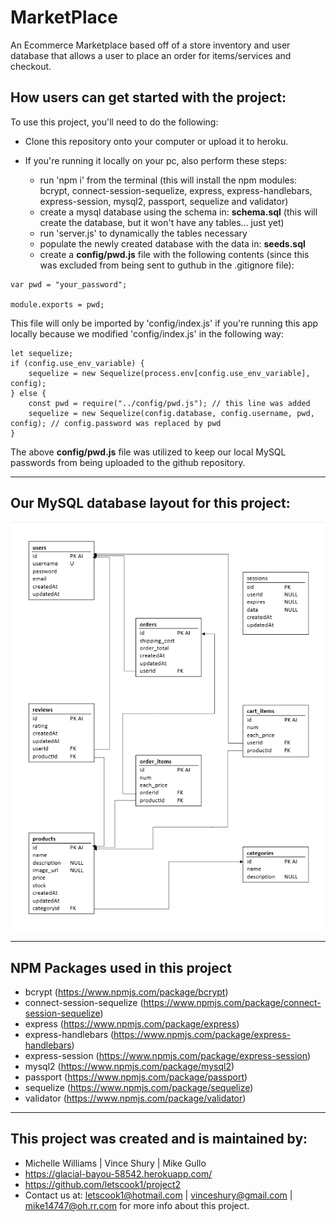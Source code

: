 # MarketPlace
An Ecommerce Marketplace based off of a store inventory and user database that allows a user to place an order for items/services and checkout.

## How users can get started with the project:

To use this project, you'll need to do the following:

* Clone this repository onto your computer or upload it to heroku.

* If you're running it locally on your pc, also perform these steps:

    * run 'npm i' from the terminal (this will install the npm modules: bcrypt, connect-session-sequelize, express, express-handlebars, express-session, mysql2, passport, sequelize and validator)
    * create a mysql database using the schema in: **schema.sql** (this will create the database, but it won't have any tables... just yet)
    * run 'server.js' to dynamically the tables necessary
    * populate the newly created database with the data in: **seeds.sql**
    * create a **config/pwd.js** file with the following contents (since this was excluded from being sent to guthub in the .gitignore file):

```
var pwd = "your_password";

module.exports = pwd;
```

This file will only be imported by 'config/index.js' if you're running this app locally because we modified 'config/index.js' in the following way:

```
let sequelize;
if (config.use_env_variable) {
    sequelize = new Sequelize(process.env[config.use_env_variable], config);
} else {
    const pwd = require("../config/pwd.js"); // this line was added
    sequelize = new Sequelize(config.database, config.username, pwd, config); // config.password was replaced by pwd
}
```

The above **config/pwd.js** file was utilized to keep our local MySQL passwords from being uploaded to the github repository.

---

## Our MySQL database layout for this project:

![MySQL Layout](/public/images/project2_database.png)

---

## NPM Packages used in this project
* bcrypt (https://www.npmjs.com/package/bcrypt)
* connect-session-sequelize (https://www.npmjs.com/package/connect-session-sequelize)
* express (https://www.npmjs.com/package/express)
* express-handlebars (https://www.npmjs.com/package/express-handlebars)
* express-session (https://www.npmjs.com/package/express-session)
* mysql2 (https://www.npmjs.com/package/mysql2)
* passport (https://www.npmjs.com/package/passport)
* sequelize (https://www.npmjs.com/package/sequelize)
* validator (https://www.npmjs.com/package/validator)

---

## This project was created and is maintained by:

* Michelle Williams | Vince Shury | Mike Gullo
* https://glacial-bayou-58542.herokuapp.com/
* https://github.com/letscook1/project2
* Contact us at: letscook1@hotmail.com | vinceshury@gmail.com | mike14747@oh.rr.com for more info about this project.